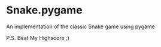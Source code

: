 # Snake.pygame

An implementation of the classic Snake game using pygame

P.S. Beat My Highscore ;)
